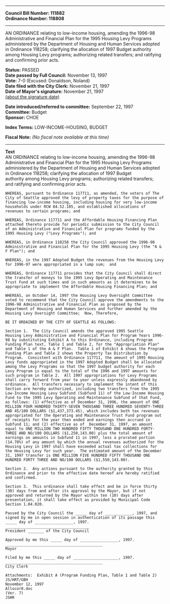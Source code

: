 * * * * *  
  
**Council Bill Number: [](#h0)[](#h2)111882**   
**Ordinance Number: 118808**  
  
* * * * *  
  
AN ORDINANCE relating to low-income housing, amending the 1996-98 Administrative and Financial Plan for the 1995 Housing Levy Programs administered by the Department of Housing and Human Services adopted in Ordinance 118258; clarifying the allocation of 1997 Budget authority among Housing Levy programs; authorizing related transfers; and ratifying and confirming prior acts.  
  
**Status:** PASSED   
**Date passed by Full Council:** November 13, 1997   
**Vote:** 7-0 (Excused: Donaldson, Noland)   
**Date filed with the City Clerk:** November 21, 1997   
**Date of Mayor's signature:** November 21, 1997   
[(about the signature date)](/~public/approvaldate.htm)   
  
  
**Date introduced/referred to committee:** September 22, 1997   
**Committee:** Budget   
**Sponsor:** CHOE   
  
**Index Terms:** LOW-INCOME-HOUSING, BUDGET  
  
**Fiscal Note:** *(No fiscal note available at this time)*  
  
* * * * *  
  
**Text**  
    AN ORDINANCE relating to low-income housing, amending the 1996-98  
    Administrative and Financial Plan for the 1995 Housing Levy Programs  
    administered by the Department of Housing and Human Services adopted  
    in Ordinance 118258; clarifying the allocation of 1997 Budget  
    authority among Housing Levy programs; authorizing related transfers;  
    and ratifying and confirming prior acts.  
  
    WHEREAS, pursuant to Ordinance 117711, as amended, the voters of The  
    City of Seattle approved the levy of property taxes for the purpose of  
    financing low-income housing, including housing for very low-income  
    households under RCW 84.52.105, and established allocations of  
    revenues to certain programs; and  
  
    WHEREAS, Ordinance 117711 and the Affordable Housing Financing Plan  
    attached thereto provide for periodic submission to the City Council  
    of an Administrative and Financial Plan for programs funded by the  
    1995 Housing Levy ("Levy Programs"); and  
  
    WHEREAS, in Ordinance 118258 the City Council approved the 1996-98  
    Administrative and Financial Plan for the 1995 Housing Levy (the "A &  
    F Plan"); and  
  
    WHEREAS, in the 1997 Adopted Budget the revenues from the Housing Levy  
    for 1996-97 were appropriated in a lump sum;  and  
  
    WHEREAS, Ordinance 117711 provides that the City Council shall direct  
    the transfer of moneys to the 1995 Levy Operating and Maintenance  
    Trust Fund at such times and in such amounts as it determines to be  
    appropriate to implement the Affordable Housing Financing Plan; and  
  
    WHEREAS, on October 14, 1997 the Housing Levy Oversight Committee  
    voted to recommend that the City Council approve the amendments to the  
    1996-98 Administrative and Financial Plan as proposed by the  
    Department of Housing and Human Services and further amended by the  
    Housing Levy Oversight Committee;  Now, Therefore,  
  
    BE IT ORDAINED BY THE CITY OF SEATTLE AS FOLLOWS:  
  
    Section 1.  The City Council amends the approved 1995 Seattle  
    Housing Levy Administrative and Financial Plan for Program Years 1996-  
    98 by substituting Exhibit A to this Ordinance, including Program  
    Funding Plan text, Table 1 and Table 2, for the "Appropriation Plan"  
    and Table 1 of the A & F Plan.  Table 1 of Exhibit A shows the Program  
    Funding Plan and Table 2 shows the Property Tax Distribution by  
    Program.  Consistent with Ordinance 117711, the amount of 1995 Housing  
    Levy funds appropriated in the 1997 Adopted Budget shall be allocated  
    among the Levy Programs so that the 1997 budget authority for each  
    Levy Program is equal to the total of the 1996 and 1997 amounts for  
    such program in Table 2.  All 1997 appropriations for Levy Programs  
    shall carry forward from year to year unless expressly abandoned by  
    ordinance.  All transfers necessary to implement the intent of this  
    Section are hereby authorized, including two transfers from the 1995  
    Low-Income Housing Levy Subfund (Subfund 11) of the Low-Income Housing  
    Fund to the 1995 Levy Operating and Maintenance Subfund of that Fund,  
    as follows: (1) effective as of December 31, 1996, the amount of ONE  
    MILLION FOUR HUNDRED THIRTY-SEVEN THOUSAND THREE HUNDRED SEVENTY-THREE  
    AND 45/100 DOLLARS ($1,437,373.45), which includes both tax revenues  
    appropriated for the Operating and Maintenance Trust Fund program out  
    of receipts for the year then ended and earnings then accrued in  
    Subfund 11; and (2) effective as of  December 31, 1997, an amount  
    equal to ONE MILLION TWO HUNDRED FIFTY THOUSAND ONE HUNDRED FORTY-  
    THREE AND NO/100 DOLLARS ($1,250,143.00) plus the total amount of  
    earnings on amounts in Subfund 11 in 1997, less a prorated portion  
    (14.78%) of any amount by which the annual revenues authorized for the  
    Housing Levy in 1997 shall have exceeded actual tax collections for  
    the Housing Levy for such year.  The estimated amount of the December  
    31, 1997 transfer is ONE MILLION FIVE HUNDRED FIFTY THOUSAND ONE  
    HUNDRED FORTY THREE AND NO/100 DOLLARS ($1,550,143.00).  
  
    Section 2.  Any actions pursuant to the authority granted by this  
    Ordinance and prior to the effective date hereof are hereby ratified  
    and confirmed.  
  
    Section 3.  This ordinance shall take effect and be in force thirty  
    (30) days from and after its approval by the Mayor, but if not  
    approved and returned by the Mayor within ten (10) days after  
    presentation, it shall take effect as provided by Municipal Code  
    Section 1.04.020.  
  
    Passed by the City Council the _____ day of ____________, 1997, and  
    signed by me in open session in authentication of its passage this  
    _____ day of _________________, 1997.  
    _____________________________________  
    President _______ of the City Council  
  
    Approved by me this _____ day of _________________, 1997.  
    ___________________________________________  
    Mayor  
  
    Filed by me this _____ day of ____________________, 1997.  
    ___________________________________________  
    City Clerk  
  
    Attachments:  Exhibit A (Program Funding Plan, Table 1 and Table 2)  
    JS/HRT/GBH  
    November 12, 1997  
    Allocor8.doc  
    (Ver. 7)  
    JSHR  
